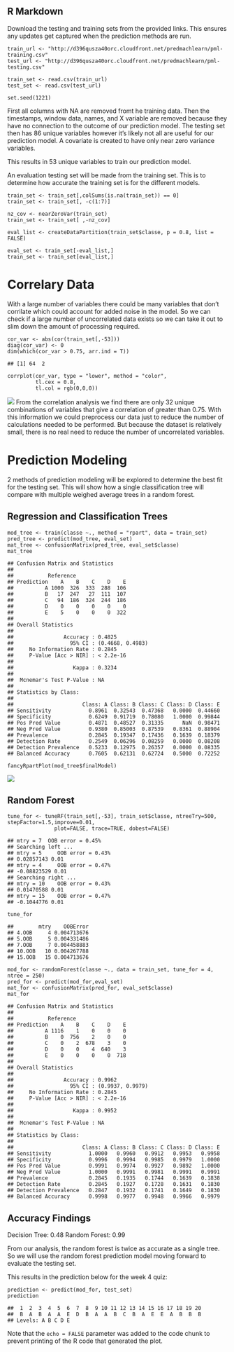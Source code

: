 R Markdown
----------

Download the testing and training sets from the provided links. This
ensures any updates get captured when the prediction methods are run.

    train_url <- "http://d396qusza40orc.cloudfront.net/predmachlearn/pml-training.csv"
    test_url <- "http://d396qusza40orc.cloudfront.net/predmachlearn/pml-testing.csv"

    train_set <- read.csv(train_url)
    test_set <- read.csv(test_url)

    set.seed(1221)

First all columns with NA are removed fromt he training data. Then the
timestamps, window data, names, and X variable are removed because they
have no connection to the outcome of our prediction model. The testing
set then has 86 unique variables however it’s likely not all are useful
for our prediction model. A covariate is created to have only near zero
variance variables.

This results in 53 unique variables to train our prediction model.

An evaluation testing set will be made from the training set. This is to
determine how accurate the training set is for the different models.

    train_set <- train_set[,colSums(is.na(train_set)) == 0]
    train_set <- train_set[, -c(1:7)]

    nz_cov <- nearZeroVar(train_set)
    train_set <- train_set[ ,-nz_cov]

    eval_list <- createDataPartition(train_set$classe, p = 0.8, list = FALSE)

    eval_set <- train_set[-eval_list,]
    train_set <- train_set[eval_list,]

Correlary Data
==============

With a large number of variables there could be many variables that
don’t corrilate which could account for added noise in the model. So we
can check if a large number of uncorrelated data exists so we can take
it out to slim down the amount of processing required.

    cor_var <- abs(cor(train_set[,-53]))
    diag(cor_var) <- 0
    dim(which(cor_var > 0.75, arr.ind = T))

    ## [1] 64  2

    corrplot(cor_var, type = "lower", method = "color",
             tl.cex = 0.8,
             tl.col = rgb(0,0,0))

![](Exercise_ml_files/figure-markdown_strict/unnamed-chunk-3-1.png) From
the correlation analysis we find there are only 32 unique combinations
of variables that give a correlation of greater than 0.75. With this
information we could preprocess our data just to reduce the number of
calculations needed to be performed. But because the dataset is
relatively small, there is no real need to reduce the number of
uncorrelated variables.

Prediction Modeling
===================

2 methods of prediction modeling will be explored to determine the best
fit for the testing set. This will show how a single classification tree
will compare with multiple weighed average trees in a random forest.

Regression and Classification Trees
-----------------------------------

    mod_tree <- train(classe ~., method = "rpart", data = train_set)
    pred_tree <- predict(mod_tree, eval_set)
    mat_tree <- confusionMatrix(pred_tree, eval_set$classe)
    mat_tree

    ## Confusion Matrix and Statistics
    ## 
    ##           Reference
    ## Prediction    A    B    C    D    E
    ##          A 1000  326  333  288  106
    ##          B   17  247   27  111  107
    ##          C   94  186  324  244  186
    ##          D    0    0    0    0    0
    ##          E    5    0    0    0  322
    ## 
    ## Overall Statistics
    ##                                           
    ##                Accuracy : 0.4825          
    ##                  95% CI : (0.4668, 0.4983)
    ##     No Information Rate : 0.2845          
    ##     P-Value [Acc > NIR] : < 2.2e-16       
    ##                                           
    ##                   Kappa : 0.3234          
    ##                                           
    ##  Mcnemar's Test P-Value : NA              
    ## 
    ## Statistics by Class:
    ## 
    ##                      Class: A Class: B Class: C Class: D Class: E
    ## Sensitivity            0.8961  0.32543  0.47368   0.0000  0.44660
    ## Specificity            0.6249  0.91719  0.78080   1.0000  0.99844
    ## Pos Pred Value         0.4871  0.48527  0.31335      NaN  0.98471
    ## Neg Pred Value         0.9380  0.85003  0.87539   0.8361  0.88904
    ## Prevalence             0.2845  0.19347  0.17436   0.1639  0.18379
    ## Detection Rate         0.2549  0.06296  0.08259   0.0000  0.08208
    ## Detection Prevalence   0.5233  0.12975  0.26357   0.0000  0.08335
    ## Balanced Accuracy      0.7605  0.62131  0.62724   0.5000  0.72252

    fancyRpartPlot(mod_tree$finalModel)

![](Exercise_ml_files/figure-markdown_strict/unnamed-chunk-4-1.png)

Random Forest
-------------

    tune_for <- tuneRF(train_set[,-53], train_set$classe, ntreeTry=500, stepFactor=1.5,improve=0.01, 
                   plot=FALSE, trace=TRUE, dobest=FALSE)

    ## mtry = 7  OOB error = 0.45% 
    ## Searching left ...
    ## mtry = 5     OOB error = 0.43% 
    ## 0.02857143 0.01 
    ## mtry = 4     OOB error = 0.47% 
    ## -0.08823529 0.01 
    ## Searching right ...
    ## mtry = 10    OOB error = 0.43% 
    ## 0.01470588 0.01 
    ## mtry = 15    OOB error = 0.47% 
    ## -0.1044776 0.01

    tune_for

    ##        mtry    OOBError
    ## 4.OOB     4 0.004713676
    ## 5.OOB     5 0.004331486
    ## 7.OOB     7 0.004458883
    ## 10.OOB   10 0.004267788
    ## 15.OOB   15 0.004713676

    mod_for <- randomForest(classe ~., data = train_set, tune_for = 4, ntree = 250)
    pred_for <- predict(mod_for,eval_set)
    mat_for <- confusionMatrix(pred_for, eval_set$classe)
    mat_for

    ## Confusion Matrix and Statistics
    ## 
    ##           Reference
    ## Prediction    A    B    C    D    E
    ##          A 1116    1    0    0    0
    ##          B    0  756    2    0    0
    ##          C    0    2  678    3    0
    ##          D    0    0    4  640    3
    ##          E    0    0    0    0  718
    ## 
    ## Overall Statistics
    ##                                           
    ##                Accuracy : 0.9962          
    ##                  95% CI : (0.9937, 0.9979)
    ##     No Information Rate : 0.2845          
    ##     P-Value [Acc > NIR] : < 2.2e-16       
    ##                                           
    ##                   Kappa : 0.9952          
    ##                                           
    ##  Mcnemar's Test P-Value : NA              
    ## 
    ## Statistics by Class:
    ## 
    ##                      Class: A Class: B Class: C Class: D Class: E
    ## Sensitivity            1.0000   0.9960   0.9912   0.9953   0.9958
    ## Specificity            0.9996   0.9994   0.9985   0.9979   1.0000
    ## Pos Pred Value         0.9991   0.9974   0.9927   0.9892   1.0000
    ## Neg Pred Value         1.0000   0.9991   0.9981   0.9991   0.9991
    ## Prevalence             0.2845   0.1935   0.1744   0.1639   0.1838
    ## Detection Rate         0.2845   0.1927   0.1728   0.1631   0.1830
    ## Detection Prevalence   0.2847   0.1932   0.1741   0.1649   0.1830
    ## Balanced Accuracy      0.9998   0.9977   0.9948   0.9966   0.9979

Accuracy Findings
-----------------

Decision Tree: 0.48 Random Forest: 0.99

From our analysis, the random forest is twice as accurate as a single
tree. So we will use the random forest prediction model moving forward
to evaluate the testing set.

This results in the prediction below for the week 4 quiz:

    prediction <- predict(mod_for, test_set)
    prediction

    ##  1  2  3  4  5  6  7  8  9 10 11 12 13 14 15 16 17 18 19 20 
    ##  B  A  B  A  A  E  D  B  A  A  B  C  B  A  E  E  A  B  B  B 
    ## Levels: A B C D E

Note that the `echo = FALSE` parameter was added to the code chunk to
prevent printing of the R code that generated the plot.
